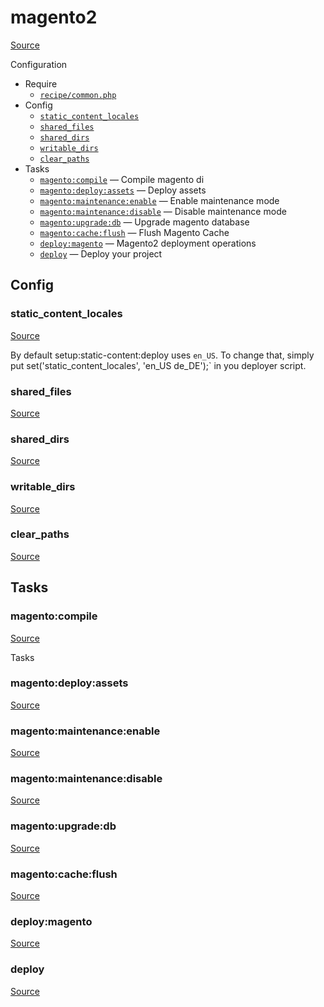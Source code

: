 <!-- DO NOT EDIT THIS FILE! -->
<!-- Instead edit recipe/magento2.php -->
<!-- Then run bin/docgen -->

# magento2

[Source](/recipe/magento2.php)

Configuration


* Require
  * [`recipe/common.php`](/recipe/common.php)
* Config
  * [`static_content_locales`](#static_content_locales)
  * [`shared_files`](#shared_files)
  * [`shared_dirs`](#shared_dirs)
  * [`writable_dirs`](#writable_dirs)
  * [`clear_paths`](#clear_paths)
* Tasks
  * [`magento:compile`](#magento:compile) — Compile magento di
  * [`magento:deploy:assets`](#magento:deploy:assets) — Deploy assets
  * [`magento:maintenance:enable`](#magento:maintenance:enable) — Enable maintenance mode
  * [`magento:maintenance:disable`](#magento:maintenance:disable) — Disable maintenance mode
  * [`magento:upgrade:db`](#magento:upgrade:db) — Upgrade magento database
  * [`magento:cache:flush`](#magento:cache:flush) — Flush Magento Cache
  * [`deploy:magento`](#deploy:magento) — Magento2 deployment operations
  * [`deploy`](#deploy) — Deploy your project

## Config
### static_content_locales
[Source](/recipe/magento2.php#L11)

By default setup:static-content:deploy uses `en_US`. 
To change that, simply put set('static_content_locales', 'en_US de_DE');` 
in you deployer script.

### shared_files
[Source](/recipe/magento2.php#L13)



### shared_dirs
[Source](/recipe/magento2.php#L17)



### writable_dirs
[Source](/recipe/magento2.php#L31)



### clear_paths
[Source](/recipe/magento2.php#L37)




## Tasks
### magento:compile
[Source](/recipe/magento2.php#L48)

Tasks

### magento:deploy:assets
[Source](/recipe/magento2.php#L54)



### magento:maintenance:enable
[Source](/recipe/magento2.php#L59)



### magento:maintenance:disable
[Source](/recipe/magento2.php#L64)



### magento:upgrade:db
[Source](/recipe/magento2.php#L69)



### magento:cache:flush
[Source](/recipe/magento2.php#L74)



### deploy:magento
[Source](/recipe/magento2.php#L79)



### deploy
[Source](/recipe/magento2.php#L89)



